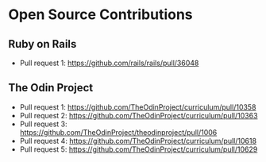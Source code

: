 # Open Source Contributions
## Ruby on Rails
  - Pull request 1: https://github.com/rails/rails/pull/36048
## The Odin Project
  - Pull request 1: https://github.com/TheOdinProject/curriculum/pull/10358
  - Pull request 2: https://github.com/TheOdinProject/curriculum/pull/10363
  - Pull request 3: https://github.com/TheOdinProject/theodinproject/pull/1006
  - Pull request 4: https://github.com/TheOdinProject/curriculum/pull/10618
  - Pull request 5: https://github.com/TheOdinProject/curriculum/pull/10629
